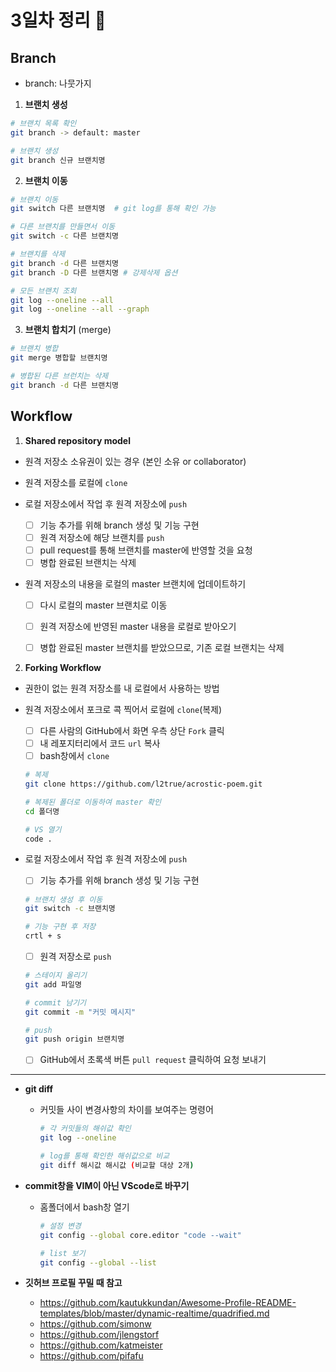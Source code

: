 # 3일차 정리 🍕



## Branch

- branch: 나뭇가지

1. **브랜치 생성**

```bash
# 브랜치 목록 확인
git branch -> default: master

# 브랜치 생성
git branch 신규 브랜치명
```



2. **브랜치 이동**

```bash
# 브랜치 이동
git switch 다른 브랜치명  # git log를 통해 확인 가능

# 다른 브랜치를 만들면서 이동
git switch -c 다른 브랜치명

# 브랜치를 삭제
git branch -d 다른 브랜치명
git branch -D 다른 브랜치명 # 강제삭제 옵션

# 모든 브랜치 조회
git log --oneline --all
git log --oneline --all --graph
```



3. **브랜치 합치기** (merge)

```bash
# 브랜치 병합
git merge 병합할 브랜치명

# 병합된 다른 브런치는 삭제
git branch -d 다른 브랜치명
```



## Workflow

1. **Shared repository model**

- 원격 저장소 소유권이 있는 경우 (본인 소유 or collaborator)

- 원격 저장소를 로컬에 `clone`

- 로컬 저장소에서 작업 후 원격 저장소에 `push`

  - [ ] 기능 추가를 위해 branch 생성 및 기능 구현
  - [ ] 원격 저장소에 해당 브랜치를 `push`
  - [ ] pull request를 통해 브랜치를 master에 반영할 것을 요청
  - [ ] 병합 완료된 브랜치는 삭제

- 원격 저장소의 내용을 로컬의 master 브랜치에 업데이트하기

  - [ ] 다시 로컬의 master 브랜치로 이동 

  - [ ] 원격 저장소에 반영된 master 내용을 로컬로 받아오기
  - [ ] 병합 완료된 master 브랜치를 받았으므로, 기존 로컬 브랜치는 삭제



2. **Forking Workflow**

- 권한이 없는 원격 저장소를 내 로컬에서 사용하는 방법

- 원격 저장소에서 포크로 콕 찍어서 로컬에 `clone`(복제)

  - [ ] 다른 사람의 GitHub에서 화면 우측 상단 `Fork` 클릭
  - [ ] 내 레포지터리에서 코드 `url` 복사
  - [ ] bash창에서 `clone`

  ```bash
  # 복제
  git clone https://github.com/l2true/acrostic-poem.git
  
  # 복제된 폴더로 이동하여 master 확인
  cd 폴더명
  
  # VS 열기
  code .
  ```

- 로컬 저장소에서 작업 후 원격 저장소에 `push`

  - [ ] 기능 추가를 위해 branch 생성 및 기능 구현

  ```bash
  # 브랜치 생성 후 이동
  git switch -c 브랜치명
  
  # 기능 구현 후 저장
  crtl + s
  ```

  - [ ] 원격 저장소로  `push` 

  ```bash
  # 스테이지 올리기
  git add 파일명
  
  # commit 남기기
  git commit -m "커밋 메시지"
  
  # push
  git push origin 브랜치명
  ```

  - [ ] GitHub에서 초록색 버튼 `pull request` 클릭하여 요청 보내기



---

- **git diff**

  - 커밋들 사이 변경사항의 차이를 보여주는 명령어

    ```bash
    # 각 커밋들의 해쉬값 확인
    git log --oneline
    
    # log를 통해 확인한 해쉬값으로 비교
    git diff 해시값 해시값 (비교할 대상 2개) 
    ```

    

- **commit창을 VIM이 아닌 VScode로 바꾸기**

  - 홈폴더에서 bash창 열기 

    ```bash
    # 설정 변경
    git config --global core.editor "code --wait"
    
    # list 보기
    git config --global --list
    ```



- **깃허브 프로필 꾸밀 때 참고**
  - https://github.com/kautukkundan/Awesome-Profile-README-templates/blob/master/dynamic-realtime/quadrified.md
  - https://github.com/simonw
  - https://github.com/jlengstorf
  - https://github.com/katmeister
  - https://github.com/pifafu